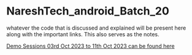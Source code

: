 # NareshTech_android_Batch_20
whatever the code that is discussed and explained will be present here along with the important links. This also serves as the notes.

[Demo Sessions 03rd Oct 2023 to 11th Oct 2023 can be found here](https://docs.google.com/document/d/1gOPSfRau1JgC-OV5V4KUWerZmK0Q8IDDM3hPw_PmzbU/edit)
